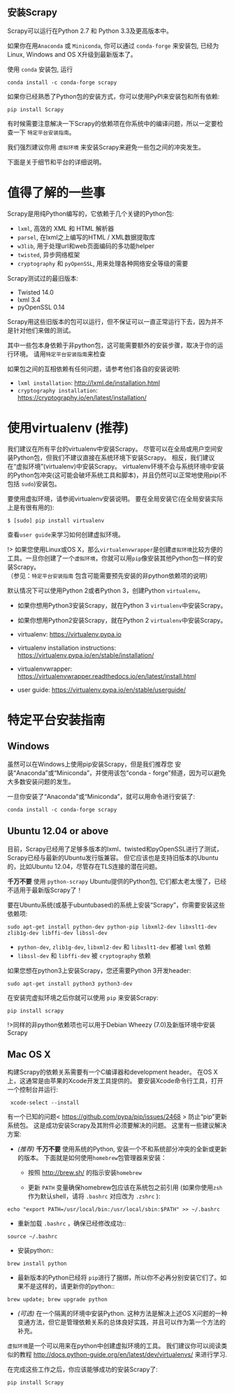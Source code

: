 ## 安装Scrapy

Scrapy可以运行在Python 2.7 和 Python 3.3及更高版本中。


如果你在用`Anaconda` 或 `Miniconda`, 你可以通过 `conda-forge` 来安装包, 已经为 Linux, Windows and OS X升级到最新版本了。

使用 ``conda`` 安装包, 运行

```
conda install -c conda-forge scrapy
```

如果你已经熟悉了Python包的安装方式，你可以使用PyPI来安装包和所有依赖:

```
pip install Scrapy
```

有时候需要注意解决一下Scrapy的依赖项在你系统中的编译问题，所以一定要检查一下 `特定平台安装指南`。

我们强烈建议你用 `虚拟环境` 来安装Scrapy来避免一些包之间的冲突发生。

下面是关于细节和平台的详细说明。

# 值得了解的一些事

Scrapy是用纯Python编写的，它依赖于几个关键的Python包:

* `lxml`, 高效的 XML 和 HTML 解析器
* `parsel`, 在lxml之上编写的HTML / XML数据提取库
* `w3lib`, 用于处理url和web页面编码的多功能helper
* `twisted`, 异步网络框架
* `cryptography` 和 `pyOpenSSL`, 用来处理各种网络安全等级的需要

Scrapy测试过的最旧版本:

* Twisted 14.0
* lxml 3.4
* pyOpenSSL 0.14

Scrapy用这些旧版本的包可以运行，但不保证可以一直正常运行下去，因为并不是针对他们来做的测试。

其中一些包本身依赖于非python包，这可能需要额外的安装步骤，取决于你的运行环境。
请用`特定平台安装指南`来检查

如果包之间的互相依赖有任何问题，请参考他们各自的安装说明:

* `lxml installation`: http://lxml.de/installation.html
* `cryptography installation`: https://cryptography.io/en/latest/installation/

# 使用virtualenv (推荐)

我们建议在所有平台的virtualenv中安装Scrapy。
尽管可以在全局或用户空间安装Python包，但我们不建议直接在系统环境下安装Scrapy。
相反，我们建议在“虚拟环境”(virtualenv)中安装Scrapy。
virtualenv环境不会与系统环境中安装的Python包冲突(这可能会破坏系统工具和脚本)，并且仍然可以正常地使用pip(不包括 ``sudo``)安装包。

要使用虚拟环境，请参阅virtualenv安装说明。
要在全局安装它(在全局安装实际上是有很有用的):

```
$ [sudo] pip install virtualenv
```

查看`user guide`来学习如何创建虚拟环境。

!> 如果您使用Linux或OS X，那么`virtualenvwrapper`是创建`虚拟环境`比较方便的工具。一旦你创建了一个`虚拟环境`，你就可以用`pip`像安装其他Python包一样的安装Scrapy。  
（参见：`特定平台安装指南` 包含可能需要预先安装的非python依赖项的说明）

默认情况下可以使用Python 2或者Python 3，创建Python `virtualenv`。

* 如果你想用Python3安装Scrapy，就在Python 3 `virtualenv`中安装Scrapy。
* 如果你想用Python2安装Scrapy，就在Python 2 `virtualenv`中安装Scrapy。  


* virtualenv: https://virtualenv.pypa.io
* virtualenv installation instructions: https://virtualenv.pypa.io/en/stable/installation/
* virtualenvwrapper: https://virtualenvwrapper.readthedocs.io/en/latest/install.html
* user guide: https://virtualenv.pypa.io/en/stable/userguide/  

# 特定平台安装指南  

## Windows

虽然可以在Windows上使用pip安装Scrapy，但是我们推荐您
安装“Anaconda”或“Miniconda”，并使用该包“conda - forge”频道，因为可以避免大多数安装问题的发生。

一旦你安装了“Anaconda”或“Miniconda”，就可以用命令进行安装了:

```
conda install -c conda-forge scrapy
```

## Ubuntu 12.04 or above

目前，Scrapy已经用了足够多版本的lxml、twisted和pyOpenSSL进行了测试，Scrapy已经与最新的Ubuntu发行版兼容。
但它应该也是支持旧版本的Ubuntu的，比如Ubuntu 12.04，尽管存在TLS连接的潜在问题。


**千万不要** 使用 ``python-scrapy`` Ubuntu提供的Python包, 它们都太老太慢了，已经不适用于最新版Scrapy了！

要在Ubuntu系统(或基于ubuntubased)的系统上安装“Scrapy”，你需要安装这些依赖项:

```
sudo apt-get install python-dev python-pip libxml2-dev libxslt1-dev zlib1g-dev libffi-dev libssl-dev
```

- ``python-dev``, ``zlib1g-dev``, ``libxml2-dev`` 和 ``libxslt1-dev``
  都被 ``lxml`` 依赖
- ``libssl-dev`` 和 ``libffi-dev`` 被 ``cryptography`` 依赖

如果您想在python3上安装Scrapy，您还需要Python 3开发header:

```
sudo apt-get install python3 python3-dev
```

在安装完虚拟环境之后你就可以使用 ``pip`` 来安装Scrapy:

```
pip install scrapy
```

!>同样的非python依赖项也可以用于Debian Wheezy (7.0)及新版环境中安装Scrapy

## Mac OS X

构建Scrapy的依赖关系需要有一个C编译器和development header。
在OS X上，这通常是由苹果的Xcode开发工具提供的。
要安装Xcode命令行工具，打开一个控制台并运行:

```
 xcode-select --install
```

有一个已知的问题< https://github.com/pypa/pip/issues/2468 > 防止“pip”更新系统包。
这是成功安装Scrapy及其附件必须要解决的问题。
这里有一些建议解决方案:

* *(推荐)* **千万不要** 使用系统的Python, 安装一个不和系统部分冲突的全新或更新的版本。
下面就是如何使用`homebrew`包管理器来安装：

  * 按照 http://brew.sh/ 的指示安装`homebrew`

  * 更新 ``PATH`` 变量确保homebrew包应该在系统包之前引用 (如果你使用`zsh`作为默认shell，请将 ``.bashrc`` 对应改为 ``.zshrc`` ):
 
```
echo "export PATH=/usr/local/bin:/usr/local/sbin:$PATH" >> ~/.bashrc
```

  * 重新加载 ``.bashrc`` ，确保已经修改成功::

```
source ~/.bashrc
```

  * 安装python::

```
brew install python
```

  * 最新版本的Python已经将 ``pip``进行了捆绑，所以你不必再分别安装它们了。如果不是这样的，请更新你的python::

```
brew update; brew upgrade python
```

* *(可选)* 在一个隔离的环境中安装Python.
  这种方法是解决上述OS X问题的一种变通方法，但它是管理依赖关系的总体良好实践，并且可以作为第一个方法的补充。

`虚拟环境`是一个可以用来在python中创建虚拟环境的工具。
  我们建议你可以阅读类似的教程
  http://docs.python-guide.org/en/latest/dev/virtualenvs/ 来进行学习.

在完成这些工作之后，你应该能够成功的安装Scrapy了:

```
pip install Scrapy
```
